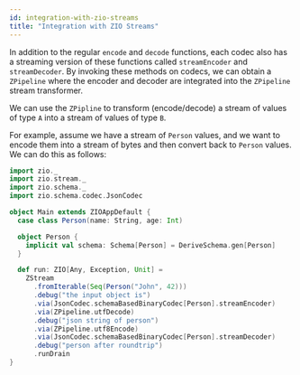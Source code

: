 ```yaml
---
id: integration-with-zio-streams
title: "Integration with ZIO Streams"
---
```


In addition to the regular `encode` and `decode` functions, each codec also has a streaming version of these functions called `streamEncoder` and `streamDecoder`. By invoking these methods on codecs, we can obtain a `ZPipeline` where the encoder and decoder are integrated into the `ZPipeline` stream transformer.

We can use the `ZPipline` to transform (encode/decode) a stream of values of type `A` into a stream of values of type `B`. 

For example, assume we have a stream of `Person` values, and we want to encode them into a stream of bytes and then convert back to `Person` values. We can do this as follows:

```scala mdoc:compile-only
import zio._
import zio.stream._
import zio.schema._
import zio.schema.codec.JsonCodec

object Main extends ZIOAppDefault {
  case class Person(name: String, age: Int)

  object Person {
    implicit val schema: Schema[Person] = DeriveSchema.gen[Person]
  }

  def run: ZIO[Any, Exception, Unit] =
    ZStream
      .fromIterable(Seq(Person("John", 42)))
      .debug("the input object is")
      .via(JsonCodec.schemaBasedBinaryCodec[Person].streamEncoder)
      .via(ZPipeline.utfDecode)
      .debug("json string of person")
      .via(ZPipeline.utf8Encode)
      .via(JsonCodec.schemaBasedBinaryCodec[Person].streamDecoder)
      .debug("person after roundtrip")
      .runDrain
}
```